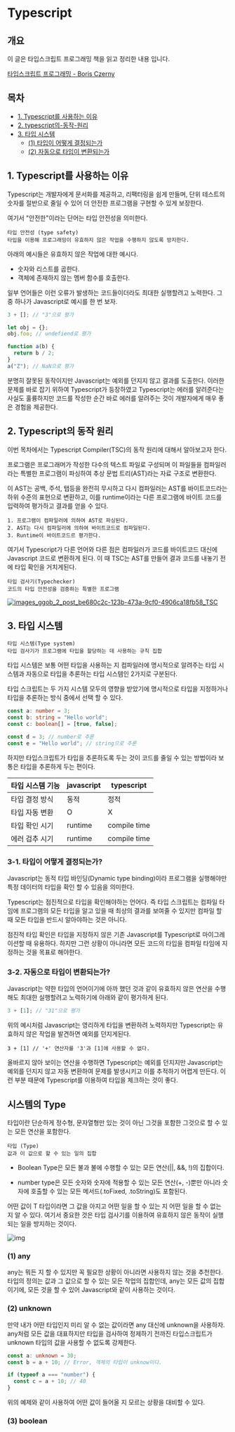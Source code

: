 # Typescript

## 개요

이 글은 타입스크립트 프로그래밍 책을 읽고 정리한 내용 입니다.

[타입스크립트 프로그래밍 - Boris Czerny](https://product.kyobobook.co.kr/detail/S000001033092)

## 목차

- [1. Typescript를 사용하는 이유](#1-typescript를-사용하는-이유)
- [2. typescript의-동작-원리](#2-typescript의-동작-원리)
- [3. 타입 시스템](#3-타입-시스템)
  - [(1) 타입이 어떻게 결정되는가](#3-1-타입이-어떻게-결정되는가)
  - [(2) 자동으로 타입이 변환되는가](#3-2-자동으로-타입이-변환되는가)

## 1. Typescript를 사용하는 이유

Typescript는 개발자에게 문서화를 제공하고, 리팩터링을 쉽게 만들며, 단위 테스트의 숫자를 절반으로 줄일 수 있어 더 안전한 프로그램을 구현할 수 있게 보장한다.

여기서 "안전한"이라는 단어는 타입 안전성을 의미한다.

```
타입 안전성 (type safety)
타입을 이용해 프로그래밍이 유효하지 않은 작업을 수행하지 않도록 방지한다.
```

아래의 예시들은 유효하지 않은 작업에 대한 예시다.

- 숫자와 리스트를 곱한다.
- 객체에 존재하지 않는 멤버 함수를 호출한다.

일부 언어들은 이런 오류가 발생하는 코드들이더라도 최대한 실행할려고 노력한다. 그 중 하나가 Javascript로 예시를 한 번 보자.

```javascript
3 + []; // "3"으로 평가

let obj = {};
obj.foo; // undefiend로 평가

function a(b) {
  return b / 2;
}
a("Z"); // NaN으로 평가
```

분명히 잘못된 동작이지만 Javascript는 예외를 던지지 않고 결과를 도출한다. 이러한 문제를 바로 잡기 위하여 Typescript가 등장하였고 Typescript는 에러를 알려준다는 사실도 훌륭하지만 코드를 작성한 순간 바로 에러를 알려주는 것이 개발자에게 매우 좋은 경험을 제공한다.

## 2. Typescript의 동작 원리

이번 목차에서는 Typescript Compiler(TSC)의 동작 원리에 대해서 알아보고자 한다.

프로그램은 프로그래머가 작성한 다수의 텍스트 파일로 구성되며 이 파일들을 컴파일러라는 특별한 프로그램이 파싱하여 추상 문법 트리(AST)라는 자료 구조로 변환한다.

이 AST는 공백, 주석, 탭등을 완전히 무시하고 다시 컴파일러는 AST를 바이트코드라는 하위 수준의 표현으로 변환하고, 이를 runtime이라는 다른 프로그램에 바이트 코드를 입력하여 평가하고 결과를 얻을 수 있다.

```
1. 프로그램이 컴파일러에 의하여 AST로 파싱된다.
2. AST는 다시 컴파일러에 의하여 바이트코드로 컴파일된다.
3. Runtime이 바이트코드르 평가한다.
```

여기서 Typescript가 다른 언어와 다른 점은 컴파일러가 코드를 바이트코드 대신에 Javascript 코드로 변환하게 된다. 이 때 TSC는 AST를 만들어 결과 코드를 내놓기 전에 타입 확인을 거치게된다.

```
타입 검사기(Typechecker)
코드의 타입 안전성을 검증하는 특별한 프로그램
```

[
![images_ggob_2_post_be680c2c-123b-473a-9cf0-4906ca18fb58_TSC](https://github.com/pinomaker-hoo/TIL/assets/56928532/c43ff164-83d6-40fb-9a17-98182de179ce)
](url)

## 3. 타입 시스템

```
타입 시스템(Type system)
타입 검사기가 프로그램에 타입을 할당하는 데 사용하는 규칙 집합
```

타입 시스템은 보통 어떤 타입을 사용하는 지 컴파일러에 명시적으로 알려주는 타입 시스템과 자동으로 타입을 추론하는 타입 시스템인 2가지로 구분된다.

타입 스크립트는 두 가지 시스템 모두의 영향을 받았기에 명시적으로 타입을 지정하거나 타입을 추론하는 방식 중에서 선택 할 수 있다.

```typescript
const a: number = 3;
const b: string = "Hello world";
const c: boolean[] = [true, false];

const d = 3; // number로 추론
const e = "Hello world"; // string으로 추론
```

하지만 타입스크립트가 타입을 추론하도록 두는 것이 코드를 줄일 수 있는 방법이라 보통은 타입을 추론하게 두는 편이다.

| 타입 시스템 기능 | javascript | typescript   |
| ---------------- | ---------- | ------------ |
| 타입 결정 방식   | 동적       | 정적         |
| 타입 자동 변환   | O          | X            |
| 타입 확인 시기   | runtime    | compile time |
| 에러 검추 시기   | runtime    | compile time |

### 3-1. 타입이 어떻게 결정되는가?

Javascript는 동적 타입 바인딩(Dynamic type binding)이라 프로그램을 실행해야만 특정 데이터의 타입을 확인 할 수 있음을 의미한다.

Typescript는 점진적으로 타입을 확인해야하는 언어다. 즉 타입 스크립트는 컴파일 타임에 프로그램의 모든 타입을 알고 있을 때 최상의 결과를 보여줄 수 있지만 컴파일 할 때 모든 타입을 반드시 알아야하는 것은 아니다.

점진적 타입 확인은 타입을 지정하지 않은 기존 Javascript를 Typescript로 마이그레이션할 때 유용하다. 하지만 그런 상황이 아니라면 모든 코드의 타입을 컴파일 타임에 지정하는 것을 목표로 해야한다.

### 3-2. 자동으로 타입이 변환되는가?

Javascript는 약한 타입의 언어이기에 아까 했던 것과 같이 유효하지 않은 연산을 수행해도 최대한 실행할려고 노력하기에 아래와 같이 평가하게 된다.

```javascript
3 + [1]; // "31"으로 평가
```

위의 예시처럼 Javascript는 영리하게 타입을 변환하려 노력하지만 Typescript는 유효하지 않은 작업을 발견하면 예외를 던지게된다.

```tavascript
3 + [1] // '+' 연산자를 '3'과 [1]에 사용할 수 없다.
```

올바르지 않아 보이는 연산을 수행하면 Typescript는 예외를 던지지만 Javascript는 예외를 던지지 않고 자동 변환하여 문제를 발생시키고 이를 추적하기 어렵게 만든다. 이런 부분 때문에 Typescript를 이용하여 타입을 체크하는 것이 좋다.

## 시스템의 Type

타입이란 단순하게 정수형, 문자열형만 있는 것이 아닌 그것을 포함한 그것으로 할 수 있는 모든 연산을 포함한다.

```
타입 (Type)
값과 이 값으로 할 수 있는 일의 집합
```

- Boolean Type은 모든 불과 불에 수행할 수 있는 모든 연산(||, &&, !)의 집합이다.

- number type은 모든 숫자와 숫자에 적용할 수 있는 모든 연산(+, -)뿐만 아니라 숫자에 호출할 수 있는 모든 메서드(.toFixed, .toString)도 포함된다.

어떤 값이 T 타입이라면 그 값을 아지고 어떤 일을 할 수 있는 지 어떤 일을 할 수 없는 지 알 수 있다. 여기서 중요한 것은 타입 검사기를 이용하여 유효하지 않은 동작이 실행되는 일을 방지하는 것이다.

![img](https://github.com/pinomaker-hoo/TIL/assets/56928532/4e5c83fe-98d9-41a7-9b97-cd533cda8f8b)

### (1) any

any는 뭐든 지 할 수 있지만 꼭 필요한 상황이 아니라면 사용하지 않는 것을 추천한다. 타입의 정의는 값과 그 값으로 할 수 있는 모든 작업의 집합인데, any는 모든 값의 집합이기에, 모든 것을 할 수 있어 Javascript와 같이 사용하는 것이다.

### (2) unknown

만약 내가 어떤 타입인지 미리 알 수 없는 값이라면 any 대신에 unknown을 사용하자. any처럼 모든 값을 대표하지만 타입을 검사하여 정제하기 전까진 타입스크립트가 unknown 타입의 값을 사용할 수 없도록 강제한다.

```typescript
const a: unknown = 30;
const b = a + 10; // Error, 객체의 타입이 unknow이다.

if (typeof a === "number") {
  const c = a + 10; // 40
}
```

위의 예제와 같이 사용하여 어떤 값이 들어올 지 모르는 상황을 대비할 수 있다.

### (3) boolean
